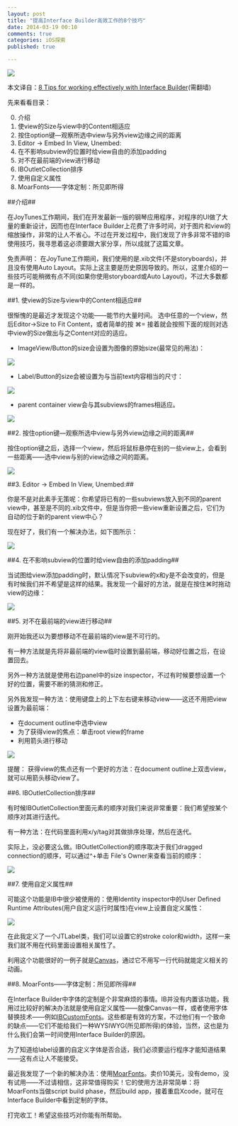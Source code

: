 ```yaml
---
layout: post
title: "提高Interface Builder高效工作的8个技巧"
date: 2014-03-19 00:10
comments: true
categories: iOS探索
published: true

---
```


![](/images/2014/03/21.png)

<!--more-->

本文译自：[8 Tips for working effectively with Interface Builder](http://codesheriff.blogspot.com/2014/03/8-tips-for-working-effectively-with.html)(需翻墙)

先来看看目录：

0. 介绍
1. 使view的Size与view中的Content相适应 
2.  按住option键—观察所选中view与另外view边缘之间的距离
3. Editor -> Embed In View, Unembed:
4. 在不影响subview的位置时给view自由的添加padding
5. 对不在最前端的view进行移动
6. IBOutletCollection排序
7. 使用自定义属性
8. MoarFonts——字体定制：所见即所得

##介绍##

在JoyTunes工作期间，我们在开发最新一版的钢琴应用程序，对程序的UI做了大量的重新设计，因而也在Interface Builder上花费了许多时间，对于图片和view的缩放操作，非常的让人不省心。不过在开发过程中，我们发现了许多非常不错的IB使用技巧，我寻思着这必须要跟大家分享，所以成就了这篇文章。


免责声明：
在JoyTune工作期间，我们使用的是.xib文件(不是storyboards)，并且没有使用Auto Layout。实际上这主要是历史原因导致的。所以，这里介绍的一些技巧可能稍微有点不同(如果你使用storyboard或Auto Layout)，不过大多数都是一样的。

##1. 使view的Size与view中的Content相适应##


很惭愧的是最近才发现这个功能——能节约大量时间。
选中任意的一个view，然后Editor->Size to Fit Content，或者简单的按 ⌘=
接着就会按照下面的规则对选中view的Size做出与之Content对应的适应。



   * ImageView/Button的size会设置为图像的原始size(最常见的用法)：
   
![](/images/2014/03/12.gif)

   * Label/Button的size会被设置为与当前text内容相当的尺寸：
   
![](/images/2014/03/13.gif)

   * parent container view会与其subviews的frames相适应。

![](/images/2014/03/14.gif)


##2.  按住option键—观察所选中view与另外view边缘之间的距离##

按住option键之后，选择一个view，然后将鼠标悬停在别的一些view上，会看到一些距离——选中view与别的view边缘之间的距离。

![](/images/2014/03/15.gif)

##3. Editor -> Embed In View, Unembed:##

你是不是对此素手无策呢：你希望将已有的一些subviews放入到不同的parent view中，甚至是不同的.xib文件中，但是当你把一些view重新设置之后，它们为自动的位于新的parent view中心？

现在好了，我们有一个解决办法，如下图所示：

![](/images/2014/03/16.gif)

##4. 在不影响subview的位置时给view自由的添加padding##

当试图给view添加padding时，默认情况下subview的x和y是不会改变的，但是有时候我们并不希望是这样的结果。我发现一个最好的方法，就是在按住⌘时拖动view的边缘：

![](/images/2014/03/17.gif)

##5. 对不在最前端的view进行移动##

刚开始我还以为要想移动不在最前端的view是不可行的。

有一种方法就是先将非最前端的view临时设置到最前端，移动好位置之后，在设置回去。

另外一种方法就是使用右边panel中的size inspector，不过有时候要想设置一个好的位置，需要不断的猜测和修正。

另外我发现一种方法：使用键盘上的上下左右键来移动view——这还不用把view设置为最前端：

   * 在document outline中选中view
   * 为了获得view的焦点：单击root view的frame
   * 利用箭头进行移动
   
![](/images/2014/03/18.gif)

提醒：
获得view的焦点还有一个更好的方法：在document outline上双击view，就可以用箭头移动view了。

##6. IBOutletCollection排序##

有时候IBOutletCollection里面元素的顺序对我们来说非常重要：我们希望按某个顺序对其进行迭代。

有一种方法：在代码里面利用x/y/tag对其做排序处理，然后在迭代。

实际上，没必要这么做。IBOutletCollection的顺序取决于我们dragged connection的顺序，可以通过^+单击 File's Owner来查看当前的顺序：

![](/images/2014/03/19.gif)

##7. 使用自定义属性##

可能这个功能是IB中很少被使用的：使用Identity inspector中的User Defined Runtime Attributes(用户自定义运行时属性)在view上设置自定义属性：

![](/images/2014/03/20.gif)

在此我定义了一个JTLabel类，我们可以设置它的stroke color和width，这样一来我们就不用在代码里面设置相关属性了。

利用这个功能很好的一例子就是[Canvas](http://canvaspod.io/)，通过它不用写一行代码就能定义相关的动画。

##8. MoarFonts——字体定制：所见即所得##

在Interface Builder中字体的定制是个非常麻烦的事情。IB并没有内置该功能，我用过比较好的解决办法就是使用自定义属性——就像Canvas一样，或者使用字体替换技术——例如[IBCustomFonts](https://github.com/deni2s/IBCustomFonts)。这些都是有效的方案，不过他们有一个致命的缺点——它们不能给我们一种WYSIWYG(所见即所得)的体验，当然，这也是为什么我们会第一时间使用Interface Builder的原因。

为了知道给label设置的自定义字体是否合适，我们必须要运行程序才能知道结果——这有点让人不能接受。

最近我发现了一个新的解决办法：使用[MoarFonts](http://pitaya.ch/moarfonts/)。卖价10美元，没有demo，没有试用——不过请相信，这非常值得购买！它的使用方法非常简单：将MoarFonts当做script build phase，然后build app，接着重启Xcode，就可在Interface Builder中看到定制的字体。

打完收工！希望这些技巧对你能有所帮助。